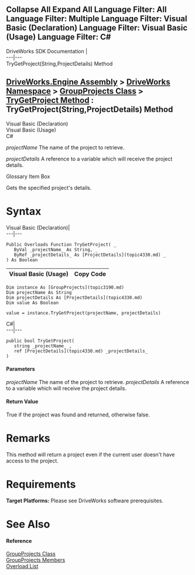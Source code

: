        

 Collapse All Expand All  Language Filter: All  Language Filter: Multiple  Language Filter: Visual Basic (Declaration) Language Filter: Visual Basic (Usage) Language Filter: C#  
---  
DriveWorks SDK Documentation  |   
---|---  
TryGetProject(String,ProjectDetails) Method   
  
[DriveWorks.Engine Assembly](topic2156.md) > [DriveWorks Namespace](topic2159.md) > [GroupProjects Class](topic3190.md) > [TryGetProject Method](topic3230.md) : TryGetProject(String,ProjectDetails) Method  
---  
  
Visual Basic (Declaration)    
Visual Basic (Usage)    
C# 

_projectName_
    The name of the project to retrieve.

_projectDetails_
    A reference to a variable which will receive the project details.

Glossary Item Box

Gets the specified project's details. 

# Syntax

Visual Basic (Declaration)|   
---|---  
      
    
    Public Overloads Function TryGetProject( _
       ByVal _projectName_ As String, _
       ByRef _projectDetails_ As [ProjectDetails](topic4330.md) _
    ) As Boolean  
  
Visual Basic (Usage)| Copy Code  
---|---  
      
    
    Dim instance As [GroupProjects](topic3190.md)
    Dim projectName As String
    Dim projectDetails As [ProjectDetails](topic4330.md)
    Dim value As Boolean
     
    value = instance.TryGetProject(projectName, projectDetails)  
  
C#|   
---|---  
      
    
    public bool TryGetProject( 
       string _projectName_ ,
       ref [ProjectDetails](topic4330.md) _projectDetails_
    )  
  
#### Parameters

 _projectName_
    The name of the project to retrieve.
_projectDetails_
    A reference to a variable which will receive the project details.

#### Return Value

True if the project was found and returned, otherwise false.

# Remarks

This method will return a project even if the current user doesn't have access to the project.

# Requirements

**Target Platforms:** Please see DriveWorks software prerequisites.

# See Also

#### Reference

[GroupProjects Class](topic3190.md)   
[GroupProjects Members](topic3191.md)   
[Overload List](topic3230.md)


